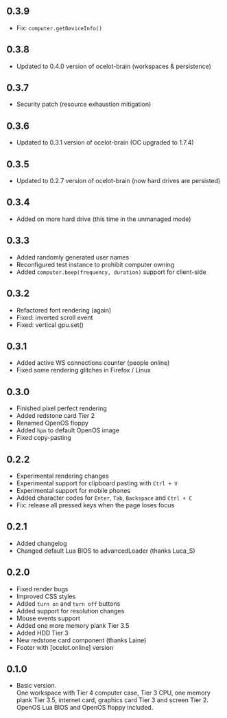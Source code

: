 ## 0.3.9
* Fix: `computer.getDeviceInfo()`

## 0.3.8
* Updated to 0.4.0 version of ocelot-brain (workspaces & persistence)

## 0.3.7
* Security patch (resource exhaustion mitigation)

## 0.3.6
* Updated to 0.3.1 version of ocelot-brain (OC upgraded to 1.7.4)

## 0.3.5
* Updated to 0.2.7 version of ocelot-brain (now hard drives are persisted)

## 0.3.4
* Added on more hard drive (this time in the unmanaged mode)

## 0.3.3
* Added randomly generated user names
* Reconfigured test instance to prohibit computer owning
* Added `computer.beep(frequency, duration)` support for client-side

## 0.3.2
* Refactored font rendering (again)
* Fixed: inverted scroll event
* Fixed: vertical gpu.set()

## 0.3.1
* Added active WS connections counter (people online)
* Fixed some rendering glitches in Firefox / Linux

## 0.3.0
* Finished pixel perfect rendering
* Added redstone card Tier 2
* Renamed OpenOS floppy
* Added `hpm` to default OpenOS image
* Fixed copy-pasting

## 0.2.2
* Experimental rendering changes
* Experimental support for clipboard pasting with `Ctrl + V`
* Experimental support for mobile phones
* Added character codes for `Enter`, `Tab`, `Backspace` and `Ctrl + C`
* Fix: release all pressed keys when the page loses focus

## 0.2.1
* Added changelog
* Changed default Lua BIOS to advancedLoader (thanks Luca_S)

## 0.2.0
* Fixed render bugs
* Improved CSS styles
* Added `turn on` and `turn off` buttons
* Added support for resolution changes
* Mouse events support
* Added one more memory plank Tier 3.5
* Added HDD Tier 3
* New redstone card component (thanks Laine)
* Footer with [ocelot.online] version

## 0.1.0
* Basic version.  
One workspace with Tier 4 computer case, Tier 3 CPU, one memory plank Tier 3.5,
internet card, graphics card Tier 3 and screen Tier 2. OpenOS Lua BIOS and OpenOS
floppy included.